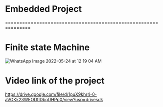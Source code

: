 # Embedded Project
===============================================================




Finite state Machine
===============================================================
![WhatsApp Image 2022-05-24 at 12 19 04 AM](https://user-images.githubusercontent.com/105256683/170729970-9d2b9596-fb39-4c2b-8712-bd0cfd47faa6.jpeg)





Video link of the project
===============================================================
https://drive.google.com/file/d/1puX9khr4-0-aVOKk23WEODtIDbqDHPp0/view?usp=drivesdk
